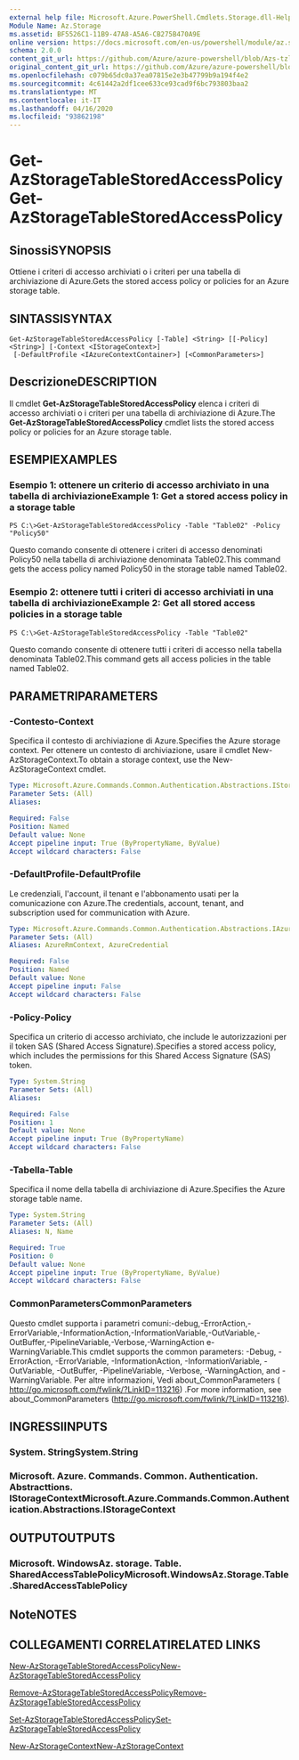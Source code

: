 ```yaml
---
external help file: Microsoft.Azure.PowerShell.Cmdlets.Storage.dll-Help.xml
Module Name: Az.Storage
ms.assetid: BF5526C1-11B9-47A8-A5A6-CB275B470A9E
online version: https://docs.microsoft.com/en-us/powershell/module/az.storage/get-azstoragetablestoredaccesspolicy
schema: 2.0.0
content_git_url: https://github.com/Azure/azure-powershell/blob/Azs-tzl/src/Storage/Storage.Management/help/Get-AzStorageTableStoredAccessPolicy.md
original_content_git_url: https://github.com/Azure/azure-powershell/blob/Azs-tzl/src/Storage/Storage.Management/help/Get-AzStorageTableStoredAccessPolicy.md
ms.openlocfilehash: c079b65dc0a37ea07815e2e3b47799b9a194f4e2
ms.sourcegitcommit: 4c61442a2df1cee633ce93cad9f6bc793803baa2
ms.translationtype: MT
ms.contentlocale: it-IT
ms.lasthandoff: 04/16/2020
ms.locfileid: "93862198"
---
```

# <span data-ttu-id="216e2-101">Get-AzStorageTableStoredAccessPolicy</span><span class="sxs-lookup"><span data-stu-id="216e2-101">Get-AzStorageTableStoredAccessPolicy</span></span>

## <span data-ttu-id="216e2-102">Sinossi</span><span class="sxs-lookup"><span data-stu-id="216e2-102">SYNOPSIS</span></span>
<span data-ttu-id="216e2-103">Ottiene i criteri di accesso archiviati o i criteri per una tabella di archiviazione di Azure.</span><span class="sxs-lookup"><span data-stu-id="216e2-103">Gets the stored access policy or policies for an Azure storage table.</span></span>

## <span data-ttu-id="216e2-104">SINTASSI</span><span class="sxs-lookup"><span data-stu-id="216e2-104">SYNTAX</span></span>

```
Get-AzStorageTableStoredAccessPolicy [-Table] <String> [[-Policy] <String>] [-Context <IStorageContext>]
 [-DefaultProfile <IAzureContextContainer>] [<CommonParameters>]
```

## <span data-ttu-id="216e2-105">Descrizione</span><span class="sxs-lookup"><span data-stu-id="216e2-105">DESCRIPTION</span></span>
<span data-ttu-id="216e2-106">Il cmdlet **Get-AzStorageTableStoredAccessPolicy** elenca i criteri di accesso archiviati o i criteri per una tabella di archiviazione di Azure.</span><span class="sxs-lookup"><span data-stu-id="216e2-106">The **Get-AzStorageTableStoredAccessPolicy** cmdlet lists the stored access policy or policies for an Azure storage table.</span></span>

## <span data-ttu-id="216e2-107">ESEMPI</span><span class="sxs-lookup"><span data-stu-id="216e2-107">EXAMPLES</span></span>

### <span data-ttu-id="216e2-108">Esempio 1: ottenere un criterio di accesso archiviato in una tabella di archiviazione</span><span class="sxs-lookup"><span data-stu-id="216e2-108">Example 1: Get a stored access policy in a storage table</span></span>
```
PS C:\>Get-AzStorageTableStoredAccessPolicy -Table "Table02" -Policy "Policy50"
```

<span data-ttu-id="216e2-109">Questo comando consente di ottenere i criteri di accesso denominati Policy50 nella tabella di archiviazione denominata Table02.</span><span class="sxs-lookup"><span data-stu-id="216e2-109">This command gets the access policy named Policy50 in the storage table named Table02.</span></span>

### <span data-ttu-id="216e2-110">Esempio 2: ottenere tutti i criteri di accesso archiviati in una tabella di archiviazione</span><span class="sxs-lookup"><span data-stu-id="216e2-110">Example 2: Get all stored access policies in a storage table</span></span>
```
PS C:\>Get-AzStorageTableStoredAccessPolicy -Table "Table02"
```

<span data-ttu-id="216e2-111">Questo comando consente di ottenere tutti i criteri di accesso nella tabella denominata Table02.</span><span class="sxs-lookup"><span data-stu-id="216e2-111">This command gets all access policies in the table named Table02.</span></span>

## <span data-ttu-id="216e2-112">PARAMETRI</span><span class="sxs-lookup"><span data-stu-id="216e2-112">PARAMETERS</span></span>

### <span data-ttu-id="216e2-113">-Contesto</span><span class="sxs-lookup"><span data-stu-id="216e2-113">-Context</span></span>
<span data-ttu-id="216e2-114">Specifica il contesto di archiviazione di Azure.</span><span class="sxs-lookup"><span data-stu-id="216e2-114">Specifies the Azure storage context.</span></span>
<span data-ttu-id="216e2-115">Per ottenere un contesto di archiviazione, usare il cmdlet New-AzStorageContext.</span><span class="sxs-lookup"><span data-stu-id="216e2-115">To obtain a storage context, use the New-AzStorageContext cmdlet.</span></span>

```yaml
Type: Microsoft.Azure.Commands.Common.Authentication.Abstractions.IStorageContext
Parameter Sets: (All)
Aliases:

Required: False
Position: Named
Default value: None
Accept pipeline input: True (ByPropertyName, ByValue)
Accept wildcard characters: False
```

### <span data-ttu-id="216e2-116">-DefaultProfile</span><span class="sxs-lookup"><span data-stu-id="216e2-116">-DefaultProfile</span></span>
<span data-ttu-id="216e2-117">Le credenziali, l'account, il tenant e l'abbonamento usati per la comunicazione con Azure.</span><span class="sxs-lookup"><span data-stu-id="216e2-117">The credentials, account, tenant, and subscription used for communication with Azure.</span></span>

```yaml
Type: Microsoft.Azure.Commands.Common.Authentication.Abstractions.IAzureContextContainer
Parameter Sets: (All)
Aliases: AzureRmContext, AzureCredential

Required: False
Position: Named
Default value: None
Accept pipeline input: False
Accept wildcard characters: False
```

### <span data-ttu-id="216e2-118">-Policy</span><span class="sxs-lookup"><span data-stu-id="216e2-118">-Policy</span></span>
<span data-ttu-id="216e2-119">Specifica un criterio di accesso archiviato, che include le autorizzazioni per il token SAS (Shared Access Signature).</span><span class="sxs-lookup"><span data-stu-id="216e2-119">Specifies a stored access policy, which includes the permissions for this Shared Access Signature (SAS) token.</span></span>

```yaml
Type: System.String
Parameter Sets: (All)
Aliases:

Required: False
Position: 1
Default value: None
Accept pipeline input: True (ByPropertyName)
Accept wildcard characters: False
```

### <span data-ttu-id="216e2-120">-Tabella</span><span class="sxs-lookup"><span data-stu-id="216e2-120">-Table</span></span>
<span data-ttu-id="216e2-121">Specifica il nome della tabella di archiviazione di Azure.</span><span class="sxs-lookup"><span data-stu-id="216e2-121">Specifies the Azure storage table name.</span></span>

```yaml
Type: System.String
Parameter Sets: (All)
Aliases: N, Name

Required: True
Position: 0
Default value: None
Accept pipeline input: True (ByPropertyName, ByValue)
Accept wildcard characters: False
```

### <span data-ttu-id="216e2-122">CommonParameters</span><span class="sxs-lookup"><span data-stu-id="216e2-122">CommonParameters</span></span>
<span data-ttu-id="216e2-123">Questo cmdlet supporta i parametri comuni:-debug,-ErrorAction,-ErrorVariable,-InformationAction,-InformationVariable,-OutVariable,-OutBuffer,-PipelineVariable,-Verbose,-WarningAction e-WarningVariable.</span><span class="sxs-lookup"><span data-stu-id="216e2-123">This cmdlet supports the common parameters: -Debug, -ErrorAction, -ErrorVariable, -InformationAction, -InformationVariable, -OutVariable, -OutBuffer, -PipelineVariable, -Verbose, -WarningAction, and -WarningVariable.</span></span> <span data-ttu-id="216e2-124">Per altre informazioni, Vedi about_CommonParameters ( http://go.microsoft.com/fwlink/?LinkID=113216) .</span><span class="sxs-lookup"><span data-stu-id="216e2-124">For more information, see about_CommonParameters (http://go.microsoft.com/fwlink/?LinkID=113216).</span></span>

## <span data-ttu-id="216e2-125">INGRESSI</span><span class="sxs-lookup"><span data-stu-id="216e2-125">INPUTS</span></span>

### <span data-ttu-id="216e2-126">System. String</span><span class="sxs-lookup"><span data-stu-id="216e2-126">System.String</span></span>

### <span data-ttu-id="216e2-127">Microsoft. Azure. Commands. Common. Authentication. Abstracttions. IStorageContext</span><span class="sxs-lookup"><span data-stu-id="216e2-127">Microsoft.Azure.Commands.Common.Authentication.Abstractions.IStorageContext</span></span>

## <span data-ttu-id="216e2-128">OUTPUT</span><span class="sxs-lookup"><span data-stu-id="216e2-128">OUTPUTS</span></span>

### <span data-ttu-id="216e2-129">Microsoft. WindowsAz. storage. Table. SharedAccessTablePolicy</span><span class="sxs-lookup"><span data-stu-id="216e2-129">Microsoft.WindowsAz.Storage.Table.SharedAccessTablePolicy</span></span>

## <span data-ttu-id="216e2-130">Note</span><span class="sxs-lookup"><span data-stu-id="216e2-130">NOTES</span></span>

## <span data-ttu-id="216e2-131">COLLEGAMENTI CORRELATI</span><span class="sxs-lookup"><span data-stu-id="216e2-131">RELATED LINKS</span></span>

[<span data-ttu-id="216e2-132">New-AzStorageTableStoredAccessPolicy</span><span class="sxs-lookup"><span data-stu-id="216e2-132">New-AzStorageTableStoredAccessPolicy</span></span>](./New-AzStorageTableStoredAccessPolicy.md)

[<span data-ttu-id="216e2-133">Remove-AzStorageTableStoredAccessPolicy</span><span class="sxs-lookup"><span data-stu-id="216e2-133">Remove-AzStorageTableStoredAccessPolicy</span></span>](./Remove-AzStorageTableStoredAccessPolicy.md)

[<span data-ttu-id="216e2-134">Set-AzStorageTableStoredAccessPolicy</span><span class="sxs-lookup"><span data-stu-id="216e2-134">Set-AzStorageTableStoredAccessPolicy</span></span>](./Set-AzStorageTableStoredAccessPolicy.md)

[<span data-ttu-id="216e2-135">New-AzStorageContext</span><span class="sxs-lookup"><span data-stu-id="216e2-135">New-AzStorageContext</span></span>](./New-AzStorageContext.md)


